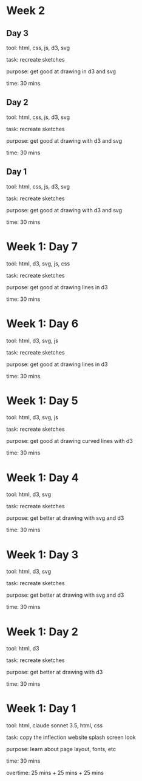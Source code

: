 # Week 2

## Day 3

tool: html, css, js, d3, svg

task: recreate sketches

purpose: get good at drawing in d3 and svg

time: 30 mins

## Day 2

tool: html, css, js, d3, svg

task: recreate sketches

purpose: get good at drawing with d3 and svg

time: 30 mins

## Day 1

tool: html, css, js, d3, svg

task: recreate sketches

purpose: get good at drawing with d3 and svg

time: 30 mins

# Week 1: Day 7

tool: html, d3, svg, js, css

task: recreate sketches

purpose: get good at drawing lines in d3

time: 30 mins

# Week 1: Day 6

tool: html, d3, svg, js

task: recreate sketches

purpose: get good at drawing lines in d3

time: 30 mins

# Week 1: Day 5

tool: html, d3, svg, js

task: recreate sketches

purpose: get good at drawing curved lines with d3

time: 30 mins

# Week 1: Day 4

tool: html, d3, svg

task: recreate sketches

purpose: get better at drawing with svg and d3

time: 30 mins 

# Week 1: Day 3

tool: html, d3, svg

task: recreate sketches

purpose: get better at drawing with svg and d3

time: 30 mins


# Week 1: Day 2

tool: html, d3

task: recreate sketches

purpose: get better at drawing with d3

time: 30 mins

# Week 1: Day 1

tool: html, claude sonnet 3.5, html, css

task: copy the inflection website splash screen look

purpose: learn about page layout, fonts, etc

time: 30 mins 

overtime: 25 mins + 25 mins + 25 mins